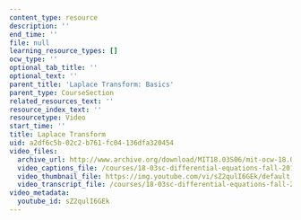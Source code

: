 ```yaml
---
content_type: resource
description: ''
end_time: ''
file: null
learning_resource_types: []
ocw_type: ''
optional_tab_title: ''
optional_text: ''
parent_title: 'Laplace Transform: Basics'
parent_type: CourseSection
related_resources_text: ''
resource_index_text: ''
resourcetype: Video
start_time: ''
title: Laplace Transform
uid: a2df6c5b-02c2-b761-fc04-136dfa320454
video_files:
  archive_url: http://www.archive.org/download/MIT18.03S06/mit-ocw-18.03-lec19-31mar2003-220k_512kb.mp4
  video_captions_file: /courses/18-03sc-differential-equations-fall-2011/97e1c86758df52858e9ca3693fe61402_sZ2qulI6GEk.vtt
  video_thumbnail_file: https://img.youtube.com/vi/sZ2qulI6GEk/default.jpg
  video_transcript_file: /courses/18-03sc-differential-equations-fall-2011/52e0c2e7b889e1bee43262bde06b8828_sZ2qulI6GEk.pdf
video_metadata:
  youtube_id: sZ2qulI6GEk
---
```

